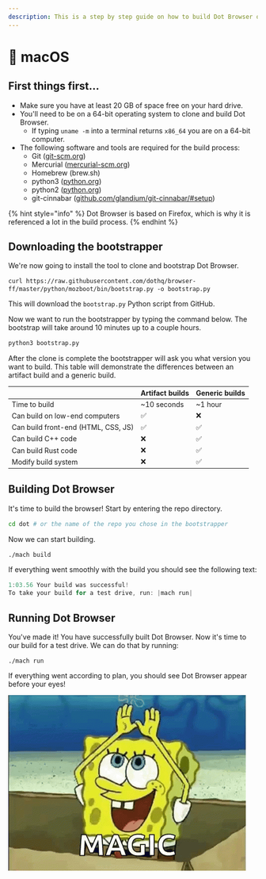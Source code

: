```yaml
---
description: This is a step by step guide on how to build Dot Browser on macOS.
---
```


# 🍎 macOS

## First things first...

* Make sure you have at least 20 GB of space free on your hard drive.
* You'll need to be on a 64-bit operating system to clone and build Dot Browser.
  * If typing `uname -m` into a terminal returns `x86_64` you are on a 64-bit computer.
* The following software and tools are required for the build process:
  * Git \([git-scm.org](https://git-scm.org)\)
  * Mercurial \([mercurial-scm.org](https://www.mercurial-scm.org/)\)
  * Homebrew \(brew.sh\)
  * python3 \([python.org](https://www.python.org/downloads/)\)
  * python2 \([python.org](https://python.org)\)
  * git-cinnabar \([github.com/glandium/git-cinnabar/\#setup](https://github.com/glandium/git-cinnabar/#setup)\)

{% hint style="info" %}
Dot Browser is based on Firefox, which is why it is referenced a lot in the build process.
{% endhint %}

## Downloading the bootstrapper

We're now going to install the tool to clone and bootstrap Dot Browser.

```text
curl https://raw.githubusercontent.com/dothq/browser-ff/master/python/mozboot/bin/bootstrap.py -o bootstrap.py
```

This will download the `bootstrap.py` Python script from GitHub.

Now we want to run the bootstrapper by typing the command below. The bootstrap will take around 10 minutes up to a couple hours.

```bash
python3 bootstrap.py
```

After the clone is complete the bootstrapper will ask you what version you want to build. This table will demonstrate the differences between an artifact build and a generic build.

|  | Artifact builds | Generic builds |
| :--- | :--- | :--- |
| Time to build | ~10 seconds | ~1 hour |
| Can build on low-end computers | ✅ | ❌ |
| Can build front-end \(HTML, CSS, JS\) | ✅ | ✅ |
| Can build C++ code | ❌ | ✅ |
| Can build Rust code | ❌ | ✅ |
| Modify build system | ❌ | ✅ |

## Building Dot Browser

It's time to build the browser! Start by entering the repo directory.

```bash
cd dot # or the name of the repo you chose in the bootstrapper
```

Now we can start building.

```text
./mach build
```

If everything went smoothly with the build you should see the following text:

```jsx
1:03.56 Your build was successful!
To take your build for a test drive, run: |mach run|
```

## Running Dot Browser

You've made it! You have successfully built Dot Browser. Now it's time to our build for a test drive. We can do that by running:

```text
./mach run
```

If everything went according to plan, you should see Dot Browser appear before your eyes!

![It&apos;s magic! &#x2728;](../.gitbook/assets/tenor.gif)



